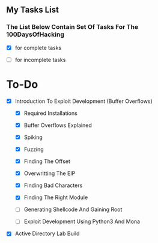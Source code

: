 ## My Tasks List

### The List Below Contain Set Of Tasks For The 100DaysOfHacking 

-  [x] for complete tasks  

-  [ ] for incomplete tasks 

# To-Do


- [x]  Introduction To Exploit Development (Buffer Overflows) 

     - [x]  Required Installations
     - [x]  Buffer Overflows Explained
     - [x]  Spiking
     - [x]  Fuzzing
     - [x]  Finding The Offset
     - [x]  Overwritting The EIP
     - [x]  Finding Bad Characters
     - [x]  Finding The Right Module
     - [ ] Generating Shellcode And Gaining Root
     - [ ] Exploit Development Using Python3 And Mona


- [x]   Active Directory Lab Build
